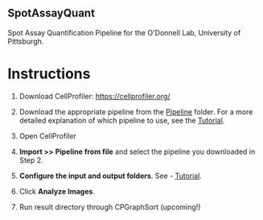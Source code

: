 ## SpotAssayQuant
Spot Assay Quantification Pipeline for the O'Donnell Lab, University of Pittsburgh.

# Instructions

1.  Download CellProfiler: https://cellprofiler.org/

2.  Download the appropriate pipeline from the [Pipeline](Pipelines) folder.  For a more detailed explanation of which pipeline to use, see the [Tutorial](Tutorial/Tutorial.pdf).

3.  Open CellProfiler

4.  **Import >> Pipeline from file** and select the pipeline you downloaded in Step 2.

5.  **Configure the input and output folders**.  See - [Tutorial](Tutorial/Tutorial.pdf).

6.  Click **Analyze Images**.

7.  Run result directory through CPGraphSort (upcoming!)
